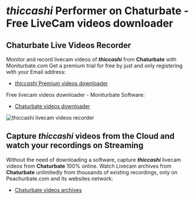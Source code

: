 # _thiccashi_ Performer on Chaturbate - Free LiveCam videos downloader

## Chaturbate Live Videos Recorder

Monitor and record livecam videos of **_thiccashi_** from **Chaturbate** with Moniturbate.com
Get a premium trial for free by just and only registering with your Email address:
* [_thiccashi_ Premium videos downloader](https://moniturbate.com/request-demo-licence-key.html)

Free livecam videos downloader - Moniturbate Software:
* [Chaturbate videos downloader](https://moniturbate.com/moniturbate-download-software.html)

![_thiccashi_ livecam videos recorder](https://peachurnet.com/templates/moniturbate-software.png)


## Capture _thiccashi_ videos from the Cloud and watch your recordings on Streaming

Without the need of downloading a software, capture **_thiccashi_** livecam videos from **Chaturbate** 100% online.
Watch Livecam archives from **Chaturbate** unlimitedly from thousands of existing recordings, only on Peachurbate.com and its websites network:
* [Chaturbate videos archives](https://peachurnet.com/)